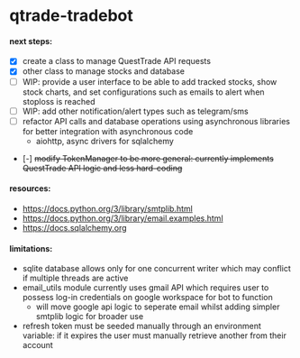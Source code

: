 # qtrade-tradebot


#### next steps:
- [x] create a class to manage QuestTrade API requests
- [x] other class to manage stocks and database
- [ ] WIP: provide a user interface to be able to add tracked stocks, show stock charts, and set configurations such as emails to alert when stoploss is reached
- [ ] WIP: add other notification/alert types such as telegram/sms
- [ ] refactor API calls and database operations using asynchronous libraries for better integration with asynchronous code
    - aiohttp, async drivers for sqlalchemy
- [-] ~~modify TokenManager to be more general: currently implements QuestTrade API logic and less hard-coding~~ 



#### resources:
- https://docs.python.org/3/library/smtplib.html
- https://docs.python.org/3/library/email.examples.html
- https://docs.sqlalchemy.org


#### limitations:
- sqlite database allows only for one concurrent writer which may conflict if multiple threads are active
- email_utils module currently uses gmail API which requires user to possess log-in credentials on google workspace for bot to function
    - will move google api logic to seperate email whilst adding simpler smtplib logic for broader use
- refresh token must be seeded manually through an environment variable: if it expires the user must manually retrieve another from their account
